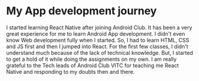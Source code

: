 # My App development journey

 I started learning React Native after joining Android Club. It has been a very great experience for me to learn Android App development. I didn't even know Web development fully when I started. So, I had to learn HTML, CSS and JS first and then I jumped into React. For the first few classes, I didn't understand much because of the lack of technical knowledge. But, I started to get a hold of it while doing the assignments on my own. I am really grateful to the Tech leads of Android Club VITC for teaching me React Native and responding to my doubts then and there.
 
 

